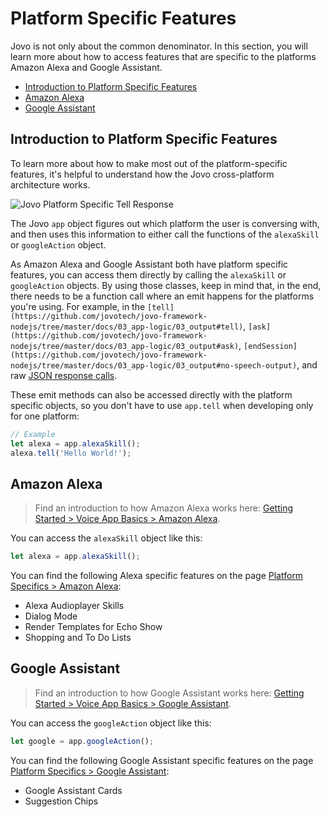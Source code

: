 # Platform Specific Features

Jovo is not only about the common denominator. In this section, you will learn more about how to access features that are specific to the platforms Amazon Alexa and Google Assistant.

* [Introduction to Platform Specific Features](#introduction-to-platform-specific-features)
* [Amazon Alexa](#amazon-alexa)
* [Google Assistant](#google-assistant)

## Introduction to Platform Specific Features

To learn more about how to make most out of the platform-specific features, it's helpful to understand how the Jovo cross-platform architecture works.

![Jovo Platform Specific Tell Response](https://www.jovo.tech/img/docs/platform-specific-tell.jpg)

The Jovo `app` object figures out which platform the user is conversing with, and then uses this information to either call the functions of the `alexaSkill` or `googleAction` object.

As Amazon Alexa and Google Assistant both have platform specific features, you can access them directly by calling the `alexaSkill` or `googleAction` objects. By using those classes, keep in mind that, in the end, there needs to be a function call where an emit happens for the platforms you're using. For example, in the `[tell](https://github.com/jovotech/jovo-framework-nodejs/tree/master/docs/03_app-logic/03_output#tell)`, `[ask](https://github.com/jovotech/jovo-framework-nodejs/tree/master/docs/03_app-logic/03_output#ask)`, `[endSession](https://github.com/jovotech/jovo-framework-nodejs/tree/master/docs/03_app-logic/03_output#no-speech-output)`, and raw [JSON response calls](https://github.com/jovotech/jovo-framework-nodejs/tree/master/docs/03_app-logic/03_output#raw-json-responses).

These emit methods can also be accessed directly with the platform specific objects, so you don't have to use `app.tell` when developing only for one platform:

```javascript
// Example
let alexa = app.alexaSkill();
alexa.tell('Hello World!');
```


## Amazon Alexa

> Find an introduction to how Amazon Alexa works here: [Getting Started > Voice App Basics > Amazon Alexa](https://github.com/jovotech/jovo-framework-nodejs/tree/master/docs/01_getting-started/voice-app-basics.md/#amazon-alexa).

You can access the `alexaSkill` object like this:

```javascript
let alexa = app.alexaSkill();
```

You can find the following Alexa specific features on the page [Platform Specifics > Amazon Alexa](/amazon-alexa):

* Alexa Audioplayer Skills
* Dialog Mode
* Render Templates for Echo Show
* Shopping and To Do Lists


## Google Assistant

> Find an introduction to how Google Assistant works here: [Getting Started > Voice App Basics > Google Assistant](https://github.com/jovotech/jovo-framework-nodejs/tree/master/docs/01_getting-started/voice-app-basics.md/#google-assistant).

You can access the `googleAction` object like this:

```javascript
let google = app.googleAction();
```

You can find the following Google Assistant specific features on the page [Platform Specifics > Google Assistant](/google-assistant):

* Google Assistant Cards
* Suggestion Chips